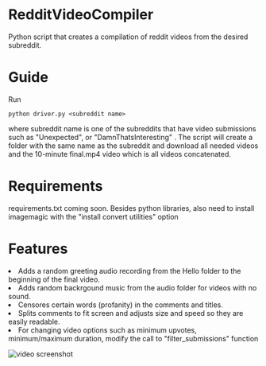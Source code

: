 # RedditVideoCompiler

Python script that creates a compilation of reddit videos from the desired subreddit.

# Guide
Run
```
python driver.py <subreddit name>
```
where subreddit name is one of the subreddits that have video submissions such as "Unexpected", or "DamnThatsInteresting" .
The script will create a folder with the same name as the subreddit and download all needed videos and the  10-minute final.mp4 video which is all videos concatenated.

# Requirements
requirements.txt coming soon.
Besides python libraries, also need to install imagemagic with the "install convert utilities" option

# Features
<li>Adds a random greeting audio recording from the Hello folder to the beginning of the final video.
<li>Adds random backrgound music from the audio folder for videos with no sound.
<li>Censores certain words (profanity) in the comments and titles.
<li>Splits comments to fit screen and adjusts size and speed so they are easily readable.
<li>For changing video options such as minimum upvotes, minimum/maximum duration, modify the call to "filter_submissions" function


![video screenshot](https://github.com/ugokcesu/RedditVideoCompiler/blob/master/redditCapture.JPG)

